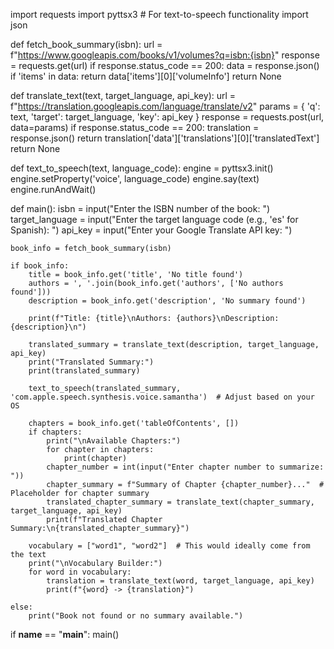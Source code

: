 import requests
import pyttsx3  # For text-to-speech functionality
import json

def fetch_book_summary(isbn):
    url = f"https://www.googleapis.com/books/v1/volumes?q=isbn:{isbn}"
    response = requests.get(url)
    if response.status_code == 200:
        data = response.json()
        if 'items' in data:
            return data['items'][0]['volumeInfo']
    return None

def translate_text(text, target_language, api_key):
    url = f"https://translation.googleapis.com/language/translate/v2"
    params = {
        'q': text,
        'target': target_language,
        'key': api_key
    }
    response = requests.post(url, data=params)
    if response.status_code == 200:
        translation = response.json()
        return translation['data']['translations'][0]['translatedText']
    return None

def text_to_speech(text, language_code):
    engine = pyttsx3.init()
    engine.setProperty('voice', language_code)
    engine.say(text)
    engine.runAndWait()

def main():
    isbn = input("Enter the ISBN number of the book: ")
    target_language = input("Enter the target language code (e.g., 'es' for Spanish): ")
    api_key = input("Enter your Google Translate API key: ")

    book_info = fetch_book_summary(isbn)
    
    if book_info:
        title = book_info.get('title', 'No title found')
        authors = ', '.join(book_info.get('authors', ['No authors found']))
        description = book_info.get('description', 'No summary found')

        print(f"Title: {title}\nAuthors: {authors}\nDescription: {description}\n")

        translated_summary = translate_text(description, target_language, api_key)
        print("Translated Summary:")
        print(translated_summary)

        text_to_speech(translated_summary, 'com.apple.speech.synthesis.voice.samantha')  # Adjust based on your OS

        chapters = book_info.get('tableOfContents', [])
        if chapters:
            print("\nAvailable Chapters:")
            for chapter in chapters:
                print(chapter)
            chapter_number = int(input("Enter chapter number to summarize: "))
            chapter_summary = f"Summary of Chapter {chapter_number}..."  # Placeholder for chapter summary
            translated_chapter_summary = translate_text(chapter_summary, target_language, api_key)
            print(f"Translated Chapter Summary:\n{translated_chapter_summary}")

        vocabulary = ["word1", "word2"]  # This would ideally come from the text
        print("\nVocabulary Builder:")
        for word in vocabulary:
            translation = translate_text(word, target_language, api_key)
            print(f"{word} -> {translation}")

    else:
        print("Book not found or no summary available.")

if __name__ == "__main__":
    main()
